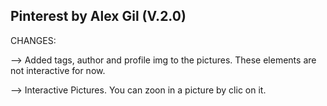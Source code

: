 Pinterest by Alex Gil (V.2.0)
-----------------------------

CHANGES:

--> Added tags, author and profile img to the pictures. These elements are not interactive for now.

--> Interactive Pictures. You can zoon in a picture by clic on it.
